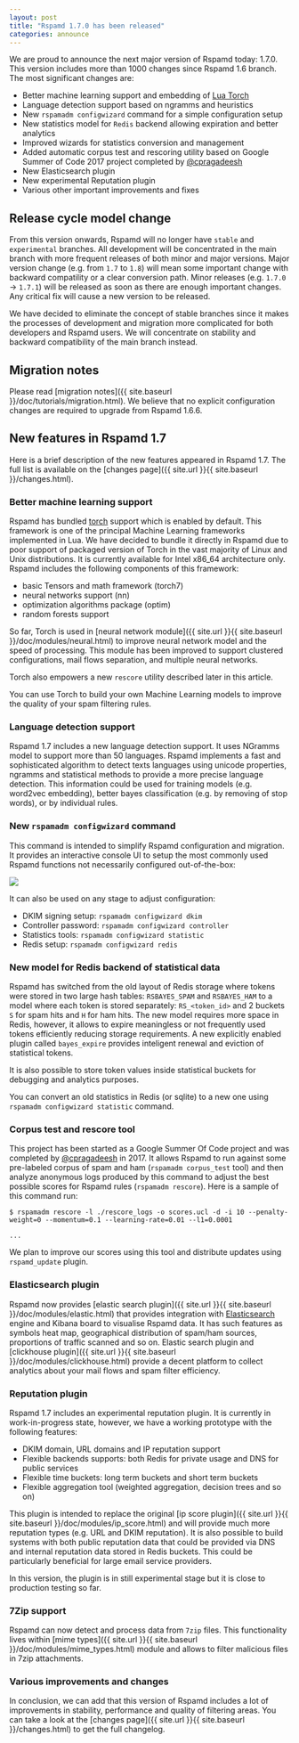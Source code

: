 ```yaml
---
layout: post
title: "Rspamd 1.7.0 has been released"
categories: announce
---
```


We are proud to announce the next major version of Rspamd today: 1.7.0. This version includes more than 1000 changes since Rspamd 1.6 branch. The most significant changes are:

- Better machine learning support and embedding of [Lua Torch](https://torch.ch)
- Language detection support based on ngramms and heuristics
- New `rspamadm configwizard` command for a simple configuration setup
- New statistics model for `Redis` backend allowing expiration and better analytics
- Improved wizards for statistics conversion and management
- Added automatic corpus test and rescoring utility based on Google Summer of Code 2017 project completed by [@cpragadeesh](https://github.com/cpragadeesh)
- New Elasticsearch plugin
- New experimental Reputation plugin
- Various other important improvements and fixes

## Release cycle model change

From this version onwards, Rspamd will no longer have `stable` and `experimental` branches. All development will be concentrated in the main branch with more frequent releases of both minor and major versions. Major version change (e.g. from `1.7` to `1.8`) will mean some important change with backward compatility or a clear conversion path. Minor releases (e.g. `1.7.0` -> `1.7.1`) will be released as soon as there are enough important changes. Any critical fix will cause a new version to be released.

We have decided to eliminate the concept of stable branches since it makes the processes of development and migration more complicated for both developers and Rspamd users. We will concentrate on stability and backward compatibility of the main branch instead.

## Migration notes

Please read [migration notes]({{ site.baseurl }}/doc/tutorials/migration.html). We believe that no explicit configuration changes are required to upgrade from Rspamd 1.6.6.

## New features in Rspamd 1.7

Here is a brief description of the new features appeared in Rspamd 1.7. The full list is available on the [changes page]({{ site.url }}{{ site.baseurl }}/changes.html).

### Better machine learning support

Rspamd has bundled [torch](https://torch.ch) support which is enabled by default. This framework is one of the principal Machine Learning frameworks implemented in Lua. We have decided to bundle it directly in Rspamd due to poor support of packaged version of Torch in the vast majority of Linux and Unix distributions. It is currently available for Intel x86_64 architecture only. Rspamd includes the following components of this framework:

- basic Tensors and math framework (torch7)
- neural networks support (nn)
- optimization algorithms package (optim)
- random forests support

So far, Torch is used in [neural network module]({{ site.url }}{{ site.baseurl }}/doc/modules/neural.html) to improve neural network model and the speed of processing. This module has been improved to support clustered configurations, mail flows separation, and multiple neural networks.

Torch also empowers a new `rescore` utility described later in this article.

You can use Torch to build your own Machine Learning models to improve the quality of your spam filtering rules.

### Language detection support

Rspamd 1.7 includes a new language detection support. It uses NGramms model to support more than 50 languages. Rspamd implements a fast and sophisticated algorithm to detect texts languages using unicode properties, ngramms and statistical methods to provide a more precise language detection. This information could be used for training models (e.g. word2vec embedding), better bayes classification (e.g. by removing of stop words), or by individual rules.

### New `rspamadm configwizard` command

This command is intended to simplify Rspamd configuration and migration. It provides an interactive console UI to setup the most commonly used Rspamd functions not necessarily configured out-of-the-box:

<img src="https://highsecure.ru/configwizard.gif" class="img-fluid" />

It can also be used on any stage to adjust configuration:

- DKIM signing setup: `rspamadm configwizard dkim`
- Controller password: `rspamadm configwizard controller`
- Statistics tools: `rspamadm configwizard statistic`
- Redis setup: `rspamadm configwizard redis`

### New model for Redis backend of statistical data

Rspamd has switched from the old layout of Redis storage where tokens were stored in two large hash tables: `RSBAYES_SPAM` and `RSBAYES_HAM` to a model where each token is stored separately: `RS_<token_id>` and 2 buckets `S` for spam hits and `H` for ham hits. The new model requires more space in Redis, however, it allows to expire meaningless or not frequently used tokens efficiently reducing storage requirements. A new explicitly enabled plugin called `bayes_expire` provides inteligent renewal and eviction of statistical tokens. 

It is also possible to store token values inside statistical buckets for debugging and analytics purposes.

You can convert an old statistics in Redis (or sqlite) to a new one using `rspamadm configwizard statistic` command.

### Corpus test and rescore tool

This project has been started as a Google Summer Of Code project and was completed by [@cpragadeesh](https://github.com/cpragadeesh) in 2017. It allows Rspamd to run against some pre-labeled corpus of spam and ham (`rspamadm corpus_test` tool) and then analyze anonymous logs produced by this command to adjust the best possible scores for Rspamd rules (`rspamadm rescore`). Here is a sample of this command run:

```
$ rspamadm rescore -l ./rescore_logs -o scores.ucl -d -i 10 --penalty-weight=0 --momentum=0.1 --learning-rate=0.01 --l1=0.0001

...

```

We plan to improve our scores using this tool and distribute updates using `rspamd_update` plugin.

### Elasticsearch plugin

Rspamd now provides [elastic search plugin]({{ site.url }}{{ site.baseurl }}/doc/modules/elastic.html) that provides integration with [Elasticsearch](https://elastic.co) engine and Kibana board to visualise Rspamd data. It has such features as symbols heat map, geographical distribution of spam/ham sources, proportions of traffic scanned and so on. Elastic search plugin and [clickhouse plugin]({{ site.url }}{{ site.baseurl }}/doc/modules/clickhouse.html) provide a decent platform to collect analytics about your mail flows and spam filter efficiency.

### Reputation plugin

Rspamd 1.7 includes an experimental reputation plugin. It is currently in work-in-progress state, however, we have a working prototype with the following features:

- DKIM domain, URL domains and IP reputation support
- Flexible backends supports: both Redis for private usage and DNS for public services
- Flexible time buckets: long term buckets and short term buckets
- Flexible aggregation tool (weighted aggregation, decision trees and so on)

This plugin is intended to replace the original [ip score plugin]({{ site.url }}{{ site.baseurl }}/doc/modules/ip_score.html) and will provide much more reputation types (e.g. URL and DKIM reputation). It is also possible to build systems with both public reputation data that could be provided via DNS and internal reputation data stored in Redis buckets. This could be particularly beneficial for large email service providers.

In this version, the plugin is in still experimental stage but it is close to production testing so far.

### 7Zip support

Rspamd can now detect and process data from `7zip` files. This functionality lives within [mime types]({{ site.url }}{{ site.baseurl }}/doc/modules/mime_types.html) module and allows to filter malicious files in 7zip attachments.


### Various improvements and changes

In conclusion, we can add that this version of Rspamd includes a lot of improvements in stability, performance and quality of filtering areas. You can take a look at the [changes page]({{ site.url }}{{ site.baseurl }}/changes.html) to get the full changelog.
